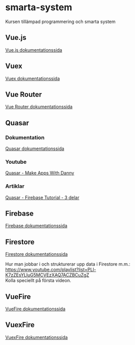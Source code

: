 # smarta-system
Kursen tillämpad programmering och smarta system

## Vue.js
[Vue.js dokumentationssida](https://vuejs.org/v2/guide/)

## Vuex
[Vuex dokumentationssida](https://vuex.vuejs.org/)

## Vue Router
[Vue Router dokumentationssida](https://router.vuejs.org/)

## Quasar
### Dokumentation
[Quasar dokumentationssida](https://quasar.dev/start/pick-quasar-flavour)

### Youtube
[Quasar - Make Apps With Danny](https://www.youtube.com/channel/UC6eR_ndNgaTeE5t2Ud4ZiHw)

### Artiklar
[Quasar - Firebase Tutorial - 3 delar](https://dev.to/quasar/to-the-stars-with-quasar-firebase-initial-service-structure-1fcf)

## Firebase
[Firebase dokumentationssida](https://firebase.google.com/)

## Firestore
[Firestore dokumentationssida](https://firebase.google.com/docs/firestore)

Hur man jobbar i och strukturerar upp data i Firestore m.m.: <https://www.youtube.com/playlist?list=PLl-K7zZEsYLluG5MCVEzXAQ7ACZBCuZgZ><br>
Kolla speciellt på första videon.

## VueFire
[VueFire dokumentationssida](https://vuefire.vuejs.org/)

## VuexFire
[VuexFire dokumentationssida](https://vuefire.vuejs.org/vuexfire/)
